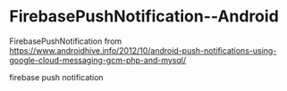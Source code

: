 # FirebasePushNotification--Android
FirebasePushNotification from https://www.androidhive.info/2012/10/android-push-notifications-using-google-cloud-messaging-gcm-php-and-mysql/

firebase push notification
